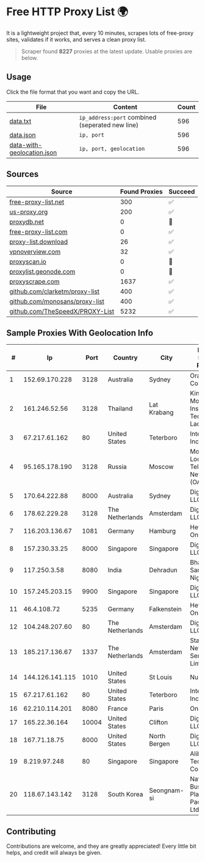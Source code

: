 
# Free HTTP Proxy List 🌍

It is a lightweight project that, every 10 minutes, scrapes lots of free-proxy sites, validates if it works, and serves a clean proxy list.


> Scraper found **8227** proxies at the latest update. Usable proxies are below.

## Usage

Click the file format that you want and copy the URL.


|File|Content|Count|
|----|-------|-----|
|[data.txt](https://raw.githubusercontent.com/themiralay/Proxy-List-World/master/data.txt)|`ip_address:port` combined (seperated new line)|596|
|[data.json](https://raw.githubusercontent.com/themiralay/Proxy-List-World/master/data.json)|`ip, port`|596|
|[data-with-geolocation.json](https://raw.githubusercontent.com/themiralay/Proxy-List-World/master/data-with-geolocation.json)|`ip, port, geolocation`|596|

## Sources

|Source|Found Proxies|Succeed|
|------|-------------|-------|
|[free-proxy-list.net](https://free-proxy-list.net)|300|✅|
|[us-proxy.org](https://www.us-proxy.org)|200|✅|
|[proxydb.net](http://proxydb.net)|0|🚫|
|[free-proxy-list.com](https://free-proxy-list.com/?page=&port=&type%5B%5D=http&type%5B%5D=https&up_time=0&search=Search)|0|✅|
|[proxy-list.download](https://www.proxy-list.download/HTTP)|26|✅|
|[vpnoverview.com](https://vpnoverview.com/privacy/anonymous-browsing/free-proxy-servers)|32|✅|
|[proxyscan.io](https://www.proxyscan.io)|0|🚫|
|[proxylist.geonode.com](https://proxylist.geonode.com/api/proxy-list?limit=300&page=1&sort_by=lastChecked&sort_type=desc&protocols=http,https)|0|🚫|
|[proxyscrape.com](https://api.proxyscrape.com/v2/?request=displayproxies&protocol=http&timeout=10000&country=all&ssl=all&anonymity=all)|1637|✅|
|[github.com/clarketm/proxy-list](https://raw.githubusercontent.com/clarketm/proxy-list/master/proxy-list-raw.txt)|400|✅|
|[github.com/monosans/proxy-list](https://raw.githubusercontent.com/monosans/proxy-list/main/proxies/http.txt)|400|✅|
|[github.com/TheSpeedX/PROXY-List](https://raw.githubusercontent.com/TheSpeedX/PROXY-List/master/http.txt)|5232|✅|


## Sample Proxies With Geolocation Info

|#|Ip|Port|Country|City|Internet Service Provider|
|-|--|----|-------|----|-------------------------|
|1|152.69.170.228|3128|Australia|Sydney|Oracle Corporation|
|2|161.246.52.56|3128|Thailand|Lat Krabang|King Mongkut's Institute of Technology Ladkrabang|
|3|67.217.61.162|80|United States|Teterboro|Interserver, Inc|
|4|95.165.178.190|3128|Russia|Moscow|Moscow Local Telephone Network (OAO MGTS)|
|5|170.64.222.88|8000|Australia|Sydney|DigitalOcean, LLC|
|6|178.62.229.28|3128|The Netherlands|Amsterdam|DigitalOcean, LLC|
|7|116.203.136.67|1081|Germany|Hamburg|Hetzner Online GmbH|
|8|157.230.33.25|8000|Singapore|Singapore|DigitalOcean, LLC|
|9|117.250.3.58|8080|India|Dehradun|Bharat Sanchar Nigam Ltd|
|10|157.245.203.15|9900|Singapore|Singapore|DigitalOcean, LLC|
|11|46.4.108.72|5235|Germany|Falkenstein|Hetzner Online GmbH|
|12|104.248.207.60|80|The Netherlands|Amsterdam|DigitalOcean, LLC|
|13|185.217.136.67|1337|The Netherlands|Amsterdam|Stallion Network Services Limited|
|14|144.126.141.115|1010|United States|St Louis|Nubes, LLC|
|15|67.217.61.162|80|United States|Teterboro|Interserver, Inc|
|16|62.210.114.201|8080|France|Paris|Online SAS|
|17|165.22.36.164|10004|United States|Clifton|DigitalOcean, LLC|
|18|167.71.18.75|8000|United States|North Bergen|DigitalOcean, LLC|
|19|8.219.97.248|80|Singapore|Singapore|Alibaba (US) Technology Co., Ltd.|
|20|118.67.143.142|3128|South Korea|Seongnam-si|Naver Business Platform Asia Pacific Pte. Ltd.|



## Contributing

Contributions are welcome, and they are greatly appreciated! Every
little bit helps, and credit will always be given.

